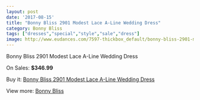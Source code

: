 ```yaml
---
layout: post
date: '2017-08-15'
title: "Bonny Bliss 2901 Modest Lace A-Line Wedding Dress"
category: Bonny Bliss
tags: ["dresses","special","style","sale","dress"]
image: http://www.eudances.com/7597-thickbox_default/bonny-bliss-2901-modest-lace-a-line-wedding-dress.jpg
---
```

Bonny Bliss 2901 Modest Lace A-Line Wedding Dress

On Sales: **$346.99**
<a href="https://www.eudances.com/en/bonny-bliss/2691-bonny-bliss-2901-modest-lace-a-line-wedding-dress.html"><amp-img layout="responsive" width="600" height="600" src="//www.eudances.com/7597-thickbox_default/bonny-bliss-2901-modest-lace-a-line-wedding-dress.jpg" alt="Bonny Bliss 2901 Modest Lace A-Line Wedding Dress 0" /></a>
<a href="https://www.eudances.com/en/bonny-bliss/2691-bonny-bliss-2901-modest-lace-a-line-wedding-dress.html"><amp-img layout="responsive" width="600" height="600" src="//www.eudances.com/7599-thickbox_default/bonny-bliss-2901-modest-lace-a-line-wedding-dress.jpg" alt="Bonny Bliss 2901 Modest Lace A-Line Wedding Dress 1" /></a>
<a href="https://www.eudances.com/en/bonny-bliss/2691-bonny-bliss-2901-modest-lace-a-line-wedding-dress.html"><amp-img layout="responsive" width="600" height="600" src="//www.eudances.com/7598-thickbox_default/bonny-bliss-2901-modest-lace-a-line-wedding-dress.jpg" alt="Bonny Bliss 2901 Modest Lace A-Line Wedding Dress 2" /></a>

Buy it: [Bonny Bliss 2901 Modest Lace A-Line Wedding Dress](https://www.eudances.com/en/bonny-bliss/2691-bonny-bliss-2901-modest-lace-a-line-wedding-dress.html "Bonny Bliss 2901 Modest Lace A-Line Wedding Dress")

View more: [Bonny Bliss](https://www.eudances.com/en/40-bonny-bliss "Bonny Bliss")